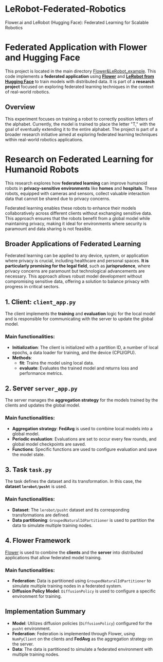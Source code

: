 # LeRobot-Federated-Robotics
Flower.ai and LeRobot (Hugging Face): Federated Learning for Scalable Robotics

# Federated Application with Flower and Hugging Face

This project is located in the main directory [Flower&LeRobot_example](https://github.com/adap/flower/tree/main/examples/quickstart-lerobot/lerobot_example). This code implements a **federated application** using **[Flower](https://flower.ai)** and **[LeRobot from Hugging Face](https://github.com/huggingface/lerobot)** to train models with distributed data. It is part of a **research project** focused on exploring federated learning techniques in the context of real-world robotics.

## Overview

This experiment focuses on training a robot to correctly position letters of the alphabet. Currently, the model is trained to place the letter "T," with the goal of eventually extending it to the entire alphabet. The project is part of a broader research initiative aimed at exploring federated learning techniques within real-world robotics applications.

# Research on Federated Learning for Humanoid Robots

This research explores how **federated learning** can improve humanoid robots in **privacy-sensitive environments** like **homes** and **hospitals**. These robots, equipped with cameras and sensors, collect valuable interaction data that cannot be shared due to privacy concerns.

Federated learning enables these robots to enhance their models collaboratively across different clients without exchanging sensitive data. This approach ensures that the robots benefit from a global model while maintaining privacy, making it ideal for environments where security is paramount and data sharing is not feasible.

## Broader Applications of Federated Learning

Federated learning can be applied to any device, system, or application where privacy is crucial, including healthcare and personal spaces. **It is particularly promising for the legal field**, such as **jurisprudence**, where privacy concerns are paramount but technological advancements are necessary. This approach allows robust model development without compromising sensitive data, offering a solution to balance privacy with progress in critical sectors.



## 1. Client: `client_app.py`

The client implements the **training** and **evaluation** logic for the local model and is responsible for communicating with the server to update the global model.

### Main functionalities:
- **Initialization**: The client is initialized with a partition ID, a number of local epochs, a data loader for training, and the device (CPU/GPU).
- **Methods**:
  - **fit**: Trains the model using local data.
  - **evaluate**: Evaluates the trained model and returns loss and performance metrics.

## 2. Server `server_app.py`

The server manages the **aggregation strategy** for the models trained by the clients and updates the global model.

### Main functionalities:
- **Aggregation strategy**: **FedAvg** is used to combine local models into a global model.
- **Periodic evaluation**: Evaluations are set to occur every few rounds, and global model checkpoints are saved.
- **Functions**: Specific functions are used to configure evaluation and save the model state.

## 3. Task `task.py`

The task defines the dataset and its transformation. In this case, the **dataset `lerobot/pusht`** is used.

### Main functionalities:
- **Dataset**: The `lerobot/pusht` dataset and its corresponding transformations are defined.
- **Data partitioning**: `GroupedNaturalIdPartitioner` is used to partition the data to simulate multiple training nodes.

## 4. Flower Framework

[Flower](https://flower.ai) is used to combine the **clients** and the **server** into distributed applications that allow federated model training.

### Main functionalities:
- **Federation**: Data is partitioned using `GroupedNaturalIdPartitioner` to simulate multiple training nodes in a federated system.
- **Diffusion Policy Model**: `DiffusionPolicy` is used to configure a specific environment for training.

## Implementation Summary

- **Model**: Utilizes diffusion policies (`DiffusionPolicy`) configured for the `pusht` environment.
- **Federation**: Federation is implemented through Flower, using `NumPyClient` on the clients and **FedAvg** as the aggregation strategy on the server.
- **Data**: The data is partitioned to simulate a federated environment with multiple training nodes.


